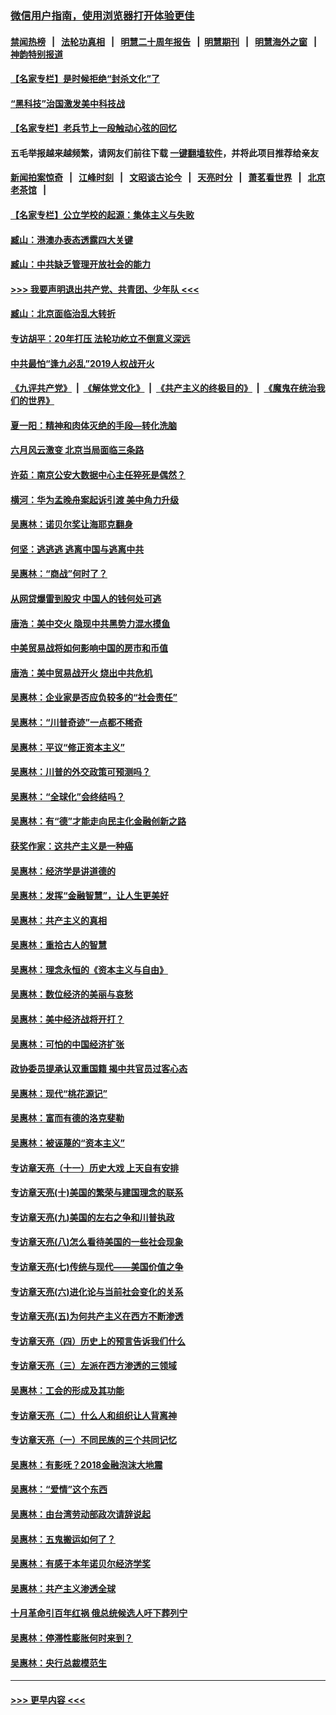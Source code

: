 ### [微信用户指南，使用浏览器打开体验更佳](https://github.com/gfw-breaker/banned-news1/blob/master/indexes/wechat-guide.md?t=0)
#### [禁闻热榜](热点新闻.md?t=0)  &nbsp;&nbsp;|&nbsp;&nbsp; [法轮功真相](https://github.com/gfw-breaker/truth/blob/master/README.md?t=0) &nbsp;&nbsp;|&nbsp;&nbsp; [明慧二十周年报告](https://github.com/gfw-breaker/mh-reports/blob/master/README.md?t=0) &nbsp;&nbsp;|&nbsp;&nbsp;[明慧期刊](https://github.com/gfw-breaker/mh-qikan) &nbsp;&nbsp;|&nbsp;&nbsp; [明慧海外之窗](https://github.com/gfw-breaker/mh-news/blob/master/README.md?t=0) &nbsp;&nbsp;|&nbsp;&nbsp; [神韵特别报道](https://github.com/gfw-breaker/mh-news/blob/master/shenyun.md?t=0)
#### [【名家专栏】是时候拒绝“封杀文化”了](../pages/nsc423/n11814093.md?t=02140502) 
#### [“黑科技”治国激发美中科技战](../pages/nsc423/n11638056.md?t=02140502) 
#### [【名家专栏】老兵节上一段触动心弦的回忆](../pages/nsc423/n11646016.md?t=02140502) 
#### 五毛举报越来越频繁，请网友们前往下载 [一键翻墙软件](https://github.com/gfw-breaker/ssr-accounts)，并将此项目推荐给亲友
#### [新闻拍案惊奇](https://github.com/gfw-breaker/banned-news1/blob/master/pages/link4.md) &nbsp;&nbsp;|&nbsp;&nbsp; [江峰时刻](https://github.com/gfw-breaker/banned-news1/blob/master/pages/link4.md) &nbsp;&nbsp;|&nbsp;&nbsp; [文昭谈古论今](https://github.com/gfw-breaker/banned-news1/blob/master/pages/link4.md) &nbsp;&nbsp;|&nbsp;&nbsp; [天亮时分](https://github.com/gfw-breaker/banned-news1/blob/master/pages/link4.md) &nbsp;&nbsp;|&nbsp;&nbsp; [萧茗看世界](https://github.com/gfw-breaker/banned-news1/blob/master/pages/link4.md) &nbsp;&nbsp;|&nbsp;&nbsp; [北京老茶馆](https://github.com/gfw-breaker/banned-news1/blob/master/pages/link4.md) &nbsp;&nbsp;|&nbsp;&nbsp; 
#### [【名家专栏】公立学校的起源：集体主义与失败](../pages/nsc423/n11601833.md?t=02140502) 
#### [臧山：港澳办表态透露四大关键](../pages/nsc423/n11421628.md?t=02140502) 
#### [臧山：中共缺乏管理开放社会的能力](../pages/nsc423/n11407457.md?t=02140502) 
#### [>>> 我要声明退出共产党、共青团、少年队 <<<](https://github.com/begood0513/goodnews/blob/master/quit/letter.md) 
#### [臧山：北京面临治乱大转折](../pages/nsc423/n11406895.md?t=02140502) 
#### [专访胡平：20年打压 法轮功屹立不倒意义深远](../pages/nsc423/n11398800.md?t=02140502) 
#### [中共最怕“逢九必乱”2019人权战开火](../pages/nsc423/n11385248.md?t=02140502) 
#### [《九评共产党》](https://github.com/begood0513/9ping.md/blob/master/README.md) &nbsp;|&nbsp; [《解体党文化》](../../../../jtdwh.md/blob/master/README.md)  &nbsp;|&nbsp; [《共产主义的终极目的》](../../../../gczydzjmd.md/blob/master/README.md) &nbsp;|&nbsp; [《魔鬼在统治我们的世界》](../../../../mgztzwmdsj.md/blob/master/README.md) 
#### [夏一阳：精神和肉体灭绝的手段—转化洗脑](../pages/nsc423/n11368250.md?t=02140502) 
#### [六月风云激变 北京当局面临三条路](../pages/nsc423/n11313668.md?t=02140502) 
#### [许茹：南京公安大数据中心主任猝死是偶然？](../pages/nsc423/n11064744.md?t=02140502) 
#### [横河：华为孟晚舟案起诉引渡 美中角力升级](../pages/nsc423/n11027230.md?t=02140502) 
#### [吴惠林：诺贝尔奖让海耶克翻身](../pages/nsc423/n10890049.md?t=02140502) 
#### [何坚：逃逃逃 逃离中国与逃离中共](../pages/nsc423/n10592891.md?t=02140502) 
#### [吴惠林：“商战”何时了？](../pages/nsc423/n10573558.md?t=02140502) 
#### [从网贷爆雷到股灾 中国人的钱何处可逃](../pages/nsc423/n10572800.md?t=02140502) 
#### [唐浩：美中交火 隐现中共黑势力混水摸鱼](../pages/nsc423/n10544040.md?t=02140502) 
#### [中美贸易战将如何影响中国的房市和币值](../pages/nsc423/n10543697.md?t=02140502) 
#### [唐浩：美中贸易战开火 烧出中共危机](../pages/nsc423/n10540126.md?t=02140502) 
#### [吴惠林：企业家是否应负较多的“社会责任”](../pages/nsc423/n10535022.md?t=02140502) 
#### [吴惠林：“川普奇迹”一点都不稀奇](../pages/nsc423/n10512808.md?t=02140502) 
#### [吴惠林：平议“修正资本主义”](../pages/nsc423/n10495724.md?t=02140502) 
#### [吴惠林：川普的外交政策可预测吗？](../pages/nsc423/n10462387.md?t=02140502) 
#### [吴惠林：“全球化”会终结吗？](../pages/nsc423/n10452838.md?t=02140502) 
#### [吴惠林：有“德”才能走向民主化金融创新之路](../pages/nsc423/n10432292.md?t=02140502) 
#### [获奖作家：这共产主义是一种癌](../pages/nsc423/n10431541.md?t=02140502) 
#### [吴惠林：经济学是讲道德的](../pages/nsc423/n10398014.md?t=02140502) 
#### [吴惠林：发挥“金融智慧”，让人生更美好](../pages/nsc423/n10375019.md?t=02140502) 
#### [吴惠林：共产主义的真相](../pages/nsc423/n10351394.md?t=02140502) 
#### [吴惠林：重拾古人的智慧](../pages/nsc423/n10337691.md?t=02140502) 
#### [吴惠林：理念永恒的《资本主义与自由》](../pages/nsc423/n10316274.md?t=02140502) 
#### [吴惠林：数位经济的美丽与哀愁](../pages/nsc423/n10292946.md?t=02140502) 
#### [吴惠林：美中经济战将开打？](../pages/nsc423/n10258825.md?t=02140502) 
#### [吴惠林：可怕的中国经济扩张](../pages/nsc423/n10219147.md?t=02140502) 
#### [政协委员提承认双重国籍 揭中共官员过客心态](../pages/nsc423/n10208809.md?t=02140502) 
#### [吴惠林：现代“桃花源记”](../pages/nsc423/n10185234.md?t=02140502) 
#### [吴惠林：富而有德的洛克斐勒](../pages/nsc423/n10142264.md?t=02140502) 
#### [吴惠林：被诬蔑的“资本主义”](../pages/nsc423/n10124816.md?t=02140502) 
#### [专访章天亮（十一）历史大戏 上天自有安排](../pages/nsc423/n10094905.md?t=02140502) 
#### [专访章天亮(十)美国的繁荣与建国理念的联系](../pages/nsc423/n10094899.md?t=02140502) 
#### [专访章天亮(九)美国的左右之争和川普执政](../pages/nsc423/n10094889.md?t=02140502) 
#### [专访章天亮(八)怎么看待美国的一些社会现象](../pages/nsc423/n10094857.md?t=02140502) 
#### [专访章天亮(七)传统与现代——美国价值之争](../pages/nsc423/n10093140.md?t=02140502) 
#### [专访章天亮(六)进化论与当前社会变化的关系](../pages/nsc423/n10092036.md?t=02140502) 
#### [专访章天亮(五)为何共产主义在西方不断渗透](../pages/nsc423/n10083620.md?t=02140502) 
#### [专访章天亮（四）历史上的预言告诉我们什么](../pages/nsc423/n10083606.md?t=02140502) 
#### [专访章天亮（三）左派在西方渗透的三领域](../pages/nsc423/n10081115.md?t=02140502) 
#### [吴惠林：工会的形成及其功能](../pages/nsc423/n10080633.md?t=02140502) 
#### [专访章天亮（二）什么人和组织让人背离神](../pages/nsc423/n10076637.md?t=02140502) 
#### [专访章天亮（一）不同民族的三个共同记忆](../pages/nsc423/n10074188.md?t=02140502) 
#### [吴惠林：有影呒？2018金融泡沫大地震](../pages/nsc423/n10040534.md?t=02140502) 
#### [吴惠林：“爱情”这个东西](../pages/nsc423/n10019423.md?t=02140502) 
#### [吴惠林：由台湾劳动部政次请辞说起](../pages/nsc423/n9979679.md?t=02140502) 
#### [吴惠林：五鬼搬运如何了？](../pages/nsc423/n9925338.md?t=02140502) 
#### [吴惠林：有感于本年诺贝尔经济学奖](../pages/nsc423/n9871883.md?t=02140502) 
#### [吴惠林：共产主义渗透全球](../pages/nsc423/n9812748.md?t=02140502) 
#### [十月革命引百年红祸 俄总统候选人吁下葬列宁](../pages/nsc423/n9810182.md?t=02140502) 
#### [吴惠林：停滞性膨胀何时来到？](../pages/nsc423/n9764136.md?t=02140502) 
#### [吴惠林：央行总裁模范生](../pages/nsc423/n9728134.md?t=02140502) 

----
#### [ >>> 更早内容 <<< ](../indexes/nsc423-earlier.md)
